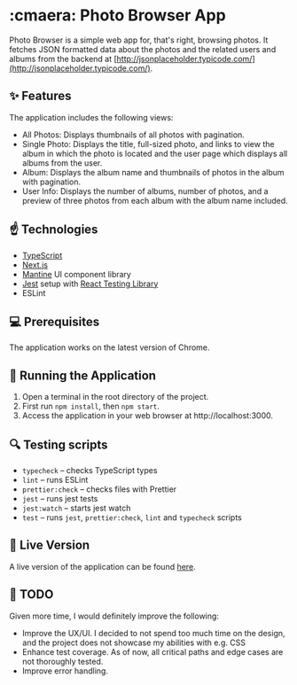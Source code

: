 # :cmaera: Photo Browser App

Photo Browser is a simple web app for, that's right, browsing photos. It fetches JSON formatted data about the photos and the related users and albums from the backend at [http://jsonplaceholder.typicode.com/](http://jsonplaceholder.typicode.com/).

## :sparkles: Features

The application includes the following views:

- All Photos: Displays thumbnails of all photos with pagination.
- Single Photo: Displays the title, full-sized photo, and links to view the album in which the photo is located and the user page which displays all albums from the user.
- Album: Displays the album name and thumbnails of photos in the album with pagination.
- User Info: Displays the number of albums, number of photos, and a preview of three photos from each album with the album name included.

## :point_up: Technologies

- [TypeScript](https://www.typescriptlang.org/)
- [Next.js](https://nextjs.org/)
- [Mantine](https://mantine.dev/) UI  component library
- [Jest](https://jestjs.io/) setup with [React Testing Library](https://testing-library.com/docs/react-testing-library/intro)
- ESLint

## :computer: Prerequisites

The application works on the latest version of Chrome.

## :runner: Running the Application

1. Open a terminal in the root directory of the project.
2. First run `npm install`, then `npm start`.
3. Access the application in your web browser at http://localhost:3000.

## :mag: Testing scripts

- `typecheck` – checks TypeScript types
- `lint` – runs ESLint
- `prettier:check` – checks files with Prettier
- `jest` – runs jest tests
- `jest:watch` – starts jest watch
- `test` – runs `jest`, `prettier:check`, `lint` and `typecheck` scripts

## :dancers: Live Version

A live version of the application can be found [here](tbd).

## :crystal_ball: TODO

Given more time, I would definitely improve the following:

- Improve the UX/UI. I decided to not spend too much time on the design, and the project does not showcase my abilities with e.g. CSS
- Enhance test coverage. As of now, all critical paths and edge cases are not thoroughly tested.
- Improve error handling.
